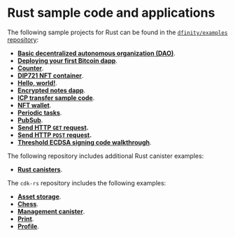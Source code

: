 # Rust sample code and applications

The following sample projects for Rust can be found in the [`dfinity/examples` repository](https://github.com/dfinity/examples):

- **[Basic decentralized autonomous organization (DAO)](https://github.com/dfinity/examples/tree/master/rust/basic_dao)**.
- **[Deploying your first Bitcoin dapp](https://github.com/dfinity/examples/tree/master/rust/basic_bitcoin)**.
- **[Counter](https://github.com/dfinity/examples/tree/master/rust/counter)**.
- **[DIP721 NFT container](https://github.com/dfinity/examples/tree/master/rust/dip721-nft-container)**.
- **[Hello, world!](https://github.com/dfinity/examples/tree/master/rust/hello)**.
- **[Encrypted notes dapp](https://github.com/dfinity/examples/tree/master/rust/encrypted-notes-dapp)**.
- **[ICP transfer sample code](https://github.com/dfinity/examples/tree/master/rust/tokens_transfer)**.
- **[NFT wallet](https://github.com/dfinity/examples/tree/master/rust/nft-wallet)**.
- **[Periodic tasks](https://github.com/dfinity/examples/tree/master/rust/periodic_tasks)**.
- **[PubSub](https://github.com/dfinity/examples/tree/master/rust/pub-sub)**.
- **[Send HTTP `GET` request](https://github.com/dfinity/examples/tree/master/rust/send_http_get).**
- **[Send HTTP `POST` request](https://github.com/dfinity/examples/tree/master/rust/send_http_post).**
- **[Threshold ECDSA signing code walkthrough](https://github.com/dfinity/examples/tree/master/rust/threshold-ecdsa)**.

The following repository includes additional Rust canister examples:

- **[Rust canisters](https://github.com/dfinity/ic/tree/2aa53020f13c68b1f1ef41ef2b8cb54db845683a/rs/rust_canisters)**.

The `cdk-rs` repository includes the following examples:

- **[Asset storage](https://github.com/dfinity/cdk-rs/tree/main/examples/asset_storage)**.
- **[Chess](https://github.com/dfinity/cdk-rs/tree/main/examples/chess)**.
- **[Management canister](https://github.com/dfinity/cdk-rs/tree/main/examples/management_canister)**.
- **[Print](https://github.com/dfinity/cdk-rs/tree/main/examples/print)**.
- **[Profile](https://github.com/dfinity/cdk-rs/tree/main/examples/profile)**.